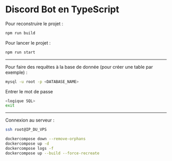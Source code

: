 # Discord Bot en TypeScript

Pour reconstruire le projet :
```bash
npm run build
```

Pour lancer le projet :

```bash
npm run start
```

-----------------------

Pour faire des requêtes à la base de donnée (pour créer une table par exemple) :
```bash
mysql -u root -p <DATABASE_NAME> 
```
Entrer le mot de passe
```bash
<logique SQL>
exit
```

-----------------------

Connexion au serveur :

```bash
ssh root@IP_DU_VPS
``` 

```bash
dockercompose down --remove-orphans
dockercompose up -d
dockercompose logs -f
dockercompose up --build --force-recreate
```
